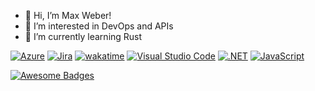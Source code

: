 - 👋 Hi, I’m Max Weber!
- 👀 I’m interested in DevOps and APIs
- 🌱 I’m currently learning Rust

[![Azure](https://badgen.net/badge/icon/azure?icon=azure&label)](https://azure.microsoft.com)
[![Jira](https://badgen.net/badge/icon/jira?icon=jira&label)](https://https://jira.com/)
[![wakatime](https://wakatime.com/badge/user/26514194-c217-40e7-a791-ccfe2795c2ef.svg)](https://wakatime.com/@26514194-c217-40e7-a791-ccfe2795c2ef)
[![Visual Studio Code](https://img.shields.io/badge/--007ACC?logo=visual%20studio%20code&logoColor=ffffff)](https://code.visualstudio.com/)
[![.NET](https://img.shields.io/badge/--512BD4?logo=.net&logoColor=ffffff)](https://dotnet.microsoft.com/)
[![JavaScript](https://img.shields.io/badge/--F7DF1E?logo=javascript&logoColor=000)](https://www.javascript.com/)

[![Awesome Badges](https://img.shields.io/badge/badges-awesome-green.svg)](https://github.com/Naereen/badges)
<!---
Max1mus7/Max1mus7 is a ✨ special ✨ repository because its `README.md` (this file) appears on your GitHub profile.
You can click the Preview link to take a look at your changes.
--->
